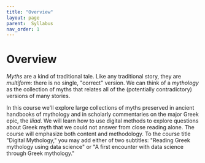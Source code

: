 ```yaml
---
title: "Overview"
layout: page
parent:  Syllabus
nav_order: 1
---
```


# Overview

*Myths* are a kind of traditional tale. Like any traditional story, they are *multiform*: there is no single, "correct" version. We can think of a *mythology* as the collection of myths that relates all of the (potentially contradictory) versions of many stories.

In this course we'll explore large collections of myths preserved in ancient handbooks of mythology and in scholarly commentaries on the major Greek epic, the *Iliad*. We will learn how to use digital methods to explore questions about Greek myth that we could not answer from close reading alone. The course will emphasize both content and methodology. To the course title "Digital Mythology," you may add either of two subtitles: "Reading Greek mythology using data science" or "A first encounter with data science through Greek mythology."
